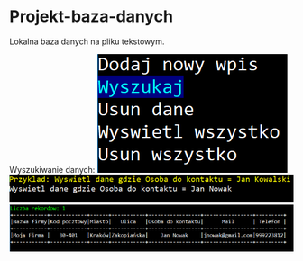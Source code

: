 # Projekt-baza-danych
Lokalna baza danych na pliku tekstowym.

Wyszukiwanie danych:
<img src="https://github.com/mterczynski/Projekt---baza-danych/blob/master/assets/preview.PNG"><br>
<img src="https://github.com/mterczynski/Projekt---baza-danych/blob/master/assets/preview2.PNG"><br>
<img src="https://github.com/mterczynski/Projekt---baza-danych/blob/master/assets/preview3.PNG"><br>
